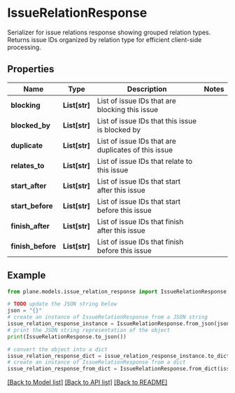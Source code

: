 # IssueRelationResponse

Serializer for issue relations response showing grouped relation types.  Returns issue IDs organized by relation type for efficient client-side processing.

## Properties

Name | Type | Description | Notes
------------ | ------------- | ------------- | -------------
**blocking** | **List[str]** | List of issue IDs that are blocking this issue | 
**blocked_by** | **List[str]** | List of issue IDs that this issue is blocked by | 
**duplicate** | **List[str]** | List of issue IDs that are duplicates of this issue | 
**relates_to** | **List[str]** | List of issue IDs that relate to this issue | 
**start_after** | **List[str]** | List of issue IDs that start after this issue | 
**start_before** | **List[str]** | List of issue IDs that start before this issue | 
**finish_after** | **List[str]** | List of issue IDs that finish after this issue | 
**finish_before** | **List[str]** | List of issue IDs that finish before this issue | 

## Example

```python
from plane.models.issue_relation_response import IssueRelationResponse

# TODO update the JSON string below
json = "{}"
# create an instance of IssueRelationResponse from a JSON string
issue_relation_response_instance = IssueRelationResponse.from_json(json)
# print the JSON string representation of the object
print(IssueRelationResponse.to_json())

# convert the object into a dict
issue_relation_response_dict = issue_relation_response_instance.to_dict()
# create an instance of IssueRelationResponse from a dict
issue_relation_response_from_dict = IssueRelationResponse.from_dict(issue_relation_response_dict)
```
[[Back to Model list]](../README.md#documentation-for-models) [[Back to API list]](../README.md#documentation-for-api-endpoints) [[Back to README]](../README.md)


